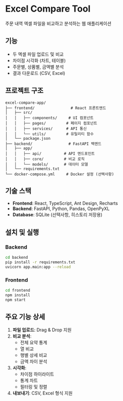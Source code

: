 # Excel Compare Tool

주문 내역 엑셀 파일을 비교하고 분석하는 웹 애플리케이션

## 기능

- 두 엑셀 파일 업로드 및 비교
- 차이점 시각화 (차트, 테이블)
- 주문별, 상품별, 금액별 분석
- 결과 다운로드 (CSV, Excel)

## 프로젝트 구조

```
excel-compare-app/
├── frontend/                # React 프론트엔드
│   ├── src/
│   │   ├── components/     # UI 컴포넌트
│   │   ├── pages/         # 페이지 컴포넌트
│   │   ├── services/      # API 통신
│   │   └── utils/         # 유틸리티 함수
│   └── package.json
├── backend/                # FastAPI 백엔드
│   ├── app/
│   │   ├── api/          # API 엔드포인트
│   │   ├── core/         # 비교 로직
│   │   └── models/       # 데이터 모델
│   └── requirements.txt
└── docker-compose.yml     # Docker 설정 (선택사항)
```

## 기술 스택

- **Frontend**: React, TypeScript, Ant Design, Recharts
- **Backend**: FastAPI, Python, Pandas, OpenPyXL
- **Database**: SQLite (선택사항, 히스토리 저장용)

## 설치 및 실행

### Backend
```bash
cd backend
pip install -r requirements.txt
uvicorn app.main:app --reload
```

### Frontend
```bash
cd frontend
npm install
npm start
```

## 주요 기능 상세

1. **파일 업로드**: Drag & Drop 지원
2. **비교 분석**: 
   - 전체 요약 통계
   - 열 비교
   - 행별 상세 비교
   - 금액 차이 분석
3. **시각화**:
   - 차이점 하이라이트
   - 통계 차트
   - 필터링 및 정렬
4. **내보내기**: CSV, Excel 형식 지원
